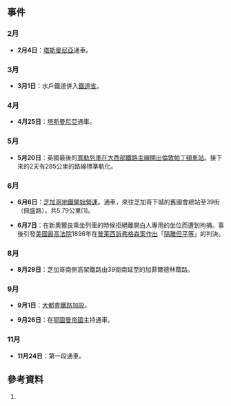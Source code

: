 ## 事件

### 2月

  - **2月4日**：[塔斯曼尼亞](https://zh.wikipedia.org/wiki/塔斯曼尼亞 "wikilink")通車。

### 3月

  - **3月1日**：水戶鐵道併入[鐵道省](../Page/鐵道省.md "wikilink")。

### 4月

  - **4月25日**：[塔斯曼尼亞](https://zh.wikipedia.org/wiki/塔斯曼尼亞 "wikilink")通車。

### 5月

  - **5月20日**：英國最後的[寬軌列車在](https://zh.wikipedia.org/wiki/寬軌 "wikilink")[大西部鐵路主線開出](https://zh.wikipedia.org/wiki/大西部鐵路 "wikilink")[倫敦帕丁頓車站](../Page/倫敦帕丁頓車站.md "wikilink")。接下來的2天有285公里的路線標準軌化。

### 6月

  - **6月6日**：[芝加哥地鐵開始營運](https://zh.wikipedia.org/wiki/芝加哥地鐵 "wikilink")。通車，來往芝加哥下城的舊國會總站至39街（佩盛路），共5.79公里\[1\]。

  - **6月7日**：在新奧爾良乘坐列車的時候拒絕離開白人專用的坐位而遭到拘捕。事後引發[美國最高法院](https://zh.wikipedia.org/wiki/美國最高法院 "wikilink")1896年在[普萊西訴弗格森案作出](https://zh.wikipedia.org/wiki/普萊西訴弗格森案 "wikilink")「[隔離但平等](https://zh.wikipedia.org/wiki/隔離但平等 "wikilink")」的判決。

### 8月

  - **8月29日**：芝加哥南側高架鐵路由39街南延至的加菲爾德林蔭路。

### 9月

  - **9月1日**：[大都會鐵路加設](../Page/大都會鐵路.md "wikilink")。

  - **9月26日**：在[鄂圖曼帝國](https://zh.wikipedia.org/wiki/鄂圖曼帝國 "wikilink")主持通車。

### 11月

  - **11月24日**：第一段通車。

## 參考資料

1.
